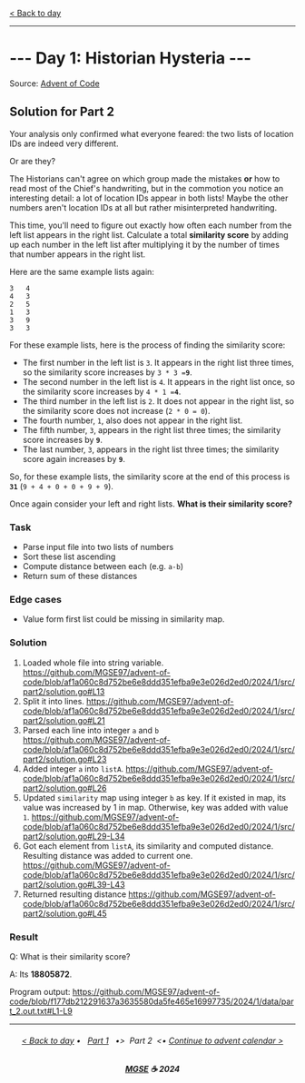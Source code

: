 [< Back to day](./README.md)

---

# --- Day 1: Historian Hysteria ---

Source: [Advent of Code](https://adventofcode.com/2024/day/1)

## Solution for Part 2

Your analysis only confirmed what everyone feared: the two lists of location IDs are indeed very different.

Or are they?

The Historians can't agree on which group made the mistakes **or** how to read most of the Chief's handwriting, but in the commotion you notice an interesting detail: a lot of location IDs appear in both lists! Maybe the other numbers aren't location IDs at all but rather misinterpreted handwriting.

This time, you'll need to figure out exactly how often each number from the left list appears in the right list. Calculate a total **similarity score** by adding up each number in the left list after multiplying it by the number of times that number appears in the right list.

Here are the same example lists again:

```
3   4
4   3
2   5
1   3
3   9
3   3
```

For these example lists, here is the process of finding the similarity score:

- The first number in the left list is `3`. It appears in the right list three times, so the similarity score increases by `3 * 3 =`**`9`**.
- The second number in the left list is `4`. It appears in the right list once, so the similarity score increases by `4 * 1 =`**`4`**.
- The third number in the left list is `2`. It does not appear in the right list, so the similarity score does not increase (`2 * 0 = 0`).
- The fourth number, `1`, also does not appear in the right list.
- The fifth number, `3`, appears in the right list three times; the similarity score increases by **`9`**.
- The last number, `3`, appears in the right list three times; the similarity score again increases by **`9`**.

So, for these example lists, the similarity score at the end of this process is **`31`** (`9 + 4 + 0 + 0 + 9 + 9`).

Once again consider your left and right lists. **What is their similarity score?**

### Task

- Parse input file into two lists of numbers
- Sort these list ascending
- Compute distance between each (e.g. `a-b`)
- Return sum of these distances

### Edge cases

- Value form first list could be missing in similarity map.

### Solution

1. Loaded whole file into string variable.
   <https://github.com/MGSE97/advent-of-code/blob/af1a060c8d752be6e8ddd351efba9e3e026d2ed0/2024/1/src/part2/solution.go#L13>
2. Split it into lines.
   <https://github.com/MGSE97/advent-of-code/blob/af1a060c8d752be6e8ddd351efba9e3e026d2ed0/2024/1/src/part2/solution.go#L21>
3. Parsed each line into integer `a` and `b`
   <https://github.com/MGSE97/advent-of-code/blob/af1a060c8d752be6e8ddd351efba9e3e026d2ed0/2024/1/src/part2/solution.go#L23>
4. Added integer `a` into `listA`.
   <https://github.com/MGSE97/advent-of-code/blob/af1a060c8d752be6e8ddd351efba9e3e026d2ed0/2024/1/src/part2/solution.go#L26>
5. Updated `similarity` map using integer `b` as key.
   If it existed in map, its value was increased by 1 in map.
   Otherwise, key was added with value `1`.
   <https://github.com/MGSE97/advent-of-code/blob/af1a060c8d752be6e8ddd351efba9e3e026d2ed0/2024/1/src/part2/solution.go#L29-L34>
6. Got each element from `listA`, its similarity and computed distance.
   Resulting distance was added to current one.
   <https://github.com/MGSE97/advent-of-code/blob/af1a060c8d752be6e8ddd351efba9e3e026d2ed0/2024/1/src/part2/solution.go#L39-L43>
7. Returned resulting distance
   <https://github.com/MGSE97/advent-of-code/blob/af1a060c8d752be6e8ddd351efba9e3e026d2ed0/2024/1/src/part2/solution.go#L45>

### Result

Q: What is their similarity score?

A: Its **18805872**.

Program output:
<https://github.com/MGSE97/advent-of-code/blob/f177db212291637a3635580da5fe465e16997735/2024/1/data/part_2.out.txt#L1-L9>

---

<h6 align="center">

[< Back to day](./README.md)
• &nbsp; [Part 1](./Solution.1.md) &nbsp;
•>&nbsp; Part 2 &nbsp;<•
[Continue to advent calendar >](../README.md)

</h6>

<h6 align="center">

<b><a href="https://github.com/MGSE97" target="_blank">MGSE</a> ☕ 2024</b>

</h6>
